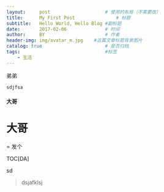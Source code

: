```yaml
---
layout:     post   				    # 使用的布局（不需要改）
title:      My First Post 				# 标题 
subtitle:   Hello World, Hello Blog #副标题
date:       2017-02-06 				# 时间
author:     BY 						# 作者
header-img: img/avatar_m.jpg 	#这篇文章标题背景图片
catalog: true 						# 是否归档
tags:								#标签
    - 生活
---
```



弟弟
```
sdjfsa 
```

#### 大哥


# 大哥

= 发个

TOC[DA]

sd

>dsjafklsj


